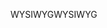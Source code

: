 <span data-ttu-id="a96b8-101">WYSIWYG</span><span class="sxs-lookup"><span data-stu-id="a96b8-101">WYSIWYG</span></span>